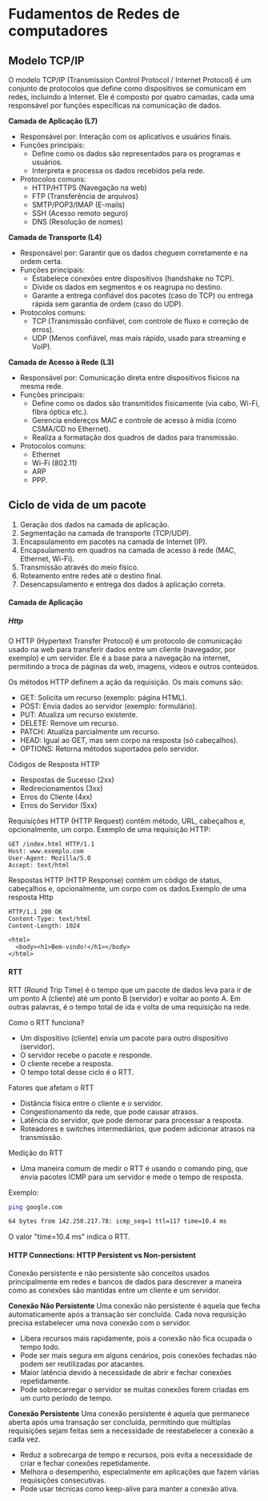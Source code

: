 # Fudamentos de Redes de computadores

## Modelo TCP/IP

O modelo TCP/IP (Transmission Control Protocol / Internet Protocol) é um conjunto de protocolos que define como dispositivos se comunicam em redes, incluindo a Internet. Ele é composto por quatro camadas, cada uma responsável por funções específicas na comunicação de dados.

**Camada de Aplicação (L7)**
  - Responsável por: Interação com os aplicativos e usuários finais.
  - Funções principais:
    * Define como os dados são representados para os programas e usuários.
    * Interpreta e processa os dados recebidos pela rede.
  - Protocolos comuns:
    * HTTP/HTTPS (Navegação na web)
    * FTP (Transferência de arquivos)
    * SMTP/POP3/IMAP (E-mails)
    * SSH (Acesso remoto seguro)
    * DNS (Resolução de nomes)

**Camada de Transporte (L4)**
  - Responsável por: Garantir que os dados cheguem corretamente e na ordem certa.
  - Funções principais:
    * Estabelece conexões entre dispositivos (handshake no TCP).
    * Divide os dados em segmentos e os reagrupa no destino.
    * Garante a entrega confiável dos pacotes (caso do TCP) ou entrega rápida sem garantia de ordem (caso do UDP).
  - Protocolos comuns:
    * TCP (Transmissão confiável, com controle de fluxo e correção de erros).
    * UDP (Menos confiável, mas mais rápido, usado para streaming e VoIP).

**Camada de Acesso à Rede (L3)**
  - Responsável por: Comunicação direta entre dispositivos físicos na mesma rede.
  - Funções principais:
    * Define como os dados são transmitidos fisicamente (via cabo, Wi-Fi, fibra óptica etc.).
    * Gerencia endereços MAC e controle de acesso à mídia (como CSMA/CD no Ethernet).
    * Realiza a formatação dos quadros de dados para transmissão.
  - Protocolos comuns: 
    * Ethernet
    * Wi-Fi (802.11)
    * ARP
    * PPP.



## Ciclo de vida de um pacote

1) Geração dos dados na camada de aplicação.
2) Segmentação na camada de transporte (TCP/UDP).
3) Encapsulamento em pacotes na camada de Internet (IP).
4) Encapsulamento em quadros na camada de acesso à rede (MAC, Ethernet, Wi-Fi).
5) Transmissão através do meio físico.
6) Roteamento entre redes até o destino final.
7) Desencapsulamento e entrega dos dados à aplicação correta.

#### Camada de Aplicação

##### Http
O HTTP (Hypertext Transfer Protocol) é um protocolo de comunicação usado na web para transferir dados entre um cliente (navegador, por exemplo) e um servidor. Ele é a base para a navegação na internet, permitindo a troca de páginas da web, imagens, vídeos e outros conteúdos.

Os métodos HTTP definem a ação da requisição. Os mais comuns são:

* GET: Solicita um recurso (exemplo: página HTML).
* POST: Envia dados ao servidor (exemplo: formulário).
* PUT: Atualiza um recurso existente.
* DELETE: Remove um recurso.
* PATCH: Atualiza parcialmente um recurso.
* HEAD: Igual ao GET, mas sem corpo na resposta (só cabeçalhos).
* OPTIONS: Retorna métodos suportados pelo servidor.

Códigos de Resposta HTTP

* Respostas de Sucesso (2xx)
* Redirecionamentos (3xx)
* Erros do Cliente (4xx)
* Erros do Servidor (5xx)

Requisições HTTP (HTTP Request) contêm método, URL, cabeçalhos e, opcionalmente, um corpo. Exemplo de uma requisição HTTP:

```
GET /index.html HTTP/1.1
Host: www.exemplo.com
User-Agent: Mozilla/5.0
Accept: text/html
```

Respostas HTTP (HTTP Response) contêm um código de status, cabeçalhos e, opcionalmente, um corpo com os dados.Exemplo de uma resposta Http

```
HTTP/1.1 200 OK
Content-Type: text/html
Content-Length: 1024

<html>
  <body><h1>Bem-vindo!</h1></body>
</html>
```

#### RTT
RTT (Round Trip Time) é o tempo que um pacote de dados leva para ir de um ponto A (cliente) até um ponto B (servidor) e voltar ao ponto A. Em outras palavras, é o tempo total de ida e volta de uma requisição na rede.

Como o RTT funciona?

* Um dispositivo (cliente) envia um pacote para outro dispositivo (servidor).
* O servidor recebe o pacote e responde.
* O cliente recebe a resposta.
* O tempo total desse ciclo é o RTT.

Fatores que afetam o RTT

* Distância física entre o cliente e o servidor.
* Congestionamento da rede, que pode causar atrasos.
* Latência do servidor, que pode demorar para processar a resposta.
* Roteadores e switches intermediários, que podem adicionar atrasos na transmissão.

Medição do RTT

* Uma maneira comum de medir o RTT é usando o comando ping, que envia pacotes ICMP para um servidor e mede o tempo de resposta.

Exemplo:

```sh
ping google.com

64 bytes from 142.250.217.78: icmp_seq=1 ttl=117 time=10.4 ms
``` 

O valor "time=10.4 ms" indica o RTT.

#### HTTP Connections: HTTP Persistent vs Non-persistent

Conexão persistente e não persistente são conceitos usados principalmente em redes e bancos de dados para descrever a maneira como as conexões são mantidas entre um cliente e um servidor.

**Conexão Não Persistente**
Uma conexão não persistente é aquela que fecha automaticamente após a transação ser concluída. Cada nova requisição precisa estabelecer uma nova conexão com o servidor.

* Libera recursos mais rapidamente, pois a conexão não fica ocupada o tempo todo.
* Pode ser mais segura em alguns cenários, pois conexões fechadas não podem ser reutilizadas por atacantes.
* Maior latência devido à necessidade de abrir e fechar conexões repetidamente.
* Pode sobrecarregar o servidor se muitas conexões forem criadas em um curto período de tempo.

**Conexão Persistente**
Uma conexão persistente é aquela que permanece aberta após uma transação ser concluída, permitindo que múltiplas requisições sejam feitas sem a necessidade de reestabelecer a conexão a cada vez.

* Reduz a sobrecarga de tempo e recursos, pois evita a necessidade de criar e fechar conexões repetidamente.
* Melhora o desempenho, especialmente em aplicações que fazem várias requisições consecutivas.
* Pode usar técnicas como keep-alive para manter a conexão ativa.

